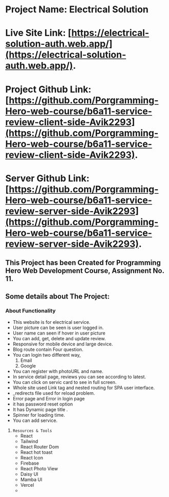 # Project Name: Electrical Solution

# Live Site Link: [https://electrical-solution-auth.web.app/](https://electrical-solution-auth.web.app/).

# Project Github Link: [https://github.com/Porgramming-Hero-web-course/b6a11-service-review-client-side-Avik2293](https://github.com/Porgramming-Hero-web-course/b6a11-service-review-client-side-Avik2293).

# Server Github Link: [https://github.com/Porgramming-Hero-web-course/b6a11-service-review-server-side-Avik2293](https://github.com/Porgramming-Hero-web-course/b6a11-service-review-server-side-Avik2293).


## This Project has been Created for Programming Hero Web Development Course, Assignment No. 11.

## Some details about The Project:

### About Functionality
* This website is for electrical service.
* User picture can be seen is user logged in.
* User name can seen if hover in user picture
* You can add, get, delete and update review.
* Responsive for mobile device and large device.
* Blog route contain Four question.
* You can login two different way,
    1. Email
    2. Google
* You can register with photoURL and name.
* In service detail page, reviews you can see according to latest.
* You can click on servic card to see in full screen.
* Whole site used Link tag and nested routing for SPA user interface. 
* _redirects file used for reload problem.
* Error page and Error in login page 
* it has password reset option
* It has Dynamic page title .
* Spinner for loading time.
* You can add service.


1. `Resources & Tools`
    * React
    * Tailwind
    * React Router Dom
    * React hot toast
    * React Icon
    * Firebase
    * React Photo View
    * Daisy UI
    * Mamba UI
    * Vercel
    * 

